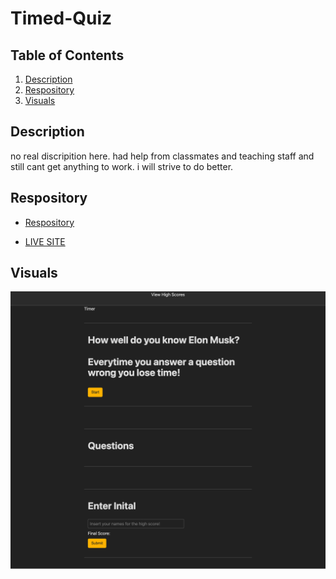 # Timed-Quiz

## Table of Contents
1. [Description](#discription)
2. [Respository](#respository)
3. [Visuals](#visuals)


## Description
no real discripition here. had help from classmates and teaching staff and still cant get anything to work.
i will strive to do better.


## Respository 


- [Respository](https://github.com/VarunTanna/Timed-Quiz)

- [LIVE SITE](https://varuntanna.github.io/Timed-Quiz/)


## Visuals

![Horiseon](images/Code-Quiz.png)
